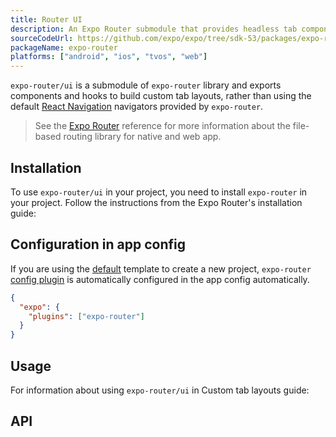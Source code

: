 ```yaml
---
title: Router UI
description: An Expo Router submodule that provides headless tab components to create custom tab layouts.
sourceCodeUrl: https://github.com/expo/expo/tree/sdk-53/packages/expo-router
packageName: expo-router
platforms: ["android", "ios", "tvos", "web"]
---
```


`expo-router/ui` is a submodule of `expo-router` library and exports components and hooks to build custom tab layouts, rather than using the default [React Navigation](https://reactnavigation.org/) navigators provided by `expo-router`.

> See the [Expo Router](./router) reference for more information about the file-based routing library for native and web app.

## Installation

To use `expo-router/ui` in your project, you need to install `expo-router` in your project. Follow the instructions from the Expo Router's installation guide:

## Configuration in app config

If you are using the [default](/more/create-expo/#--template) template to create a new project, `expo-router` [config plugin](/config-plugins/introduction/) is automatically configured in the app config automatically.

```json app.json
{
  "expo": {
    "plugins": ["expo-router"]
  }
}
```

## Usage

For information about using `expo-router/ui` in Custom tab layouts guide:

## API

```js

```